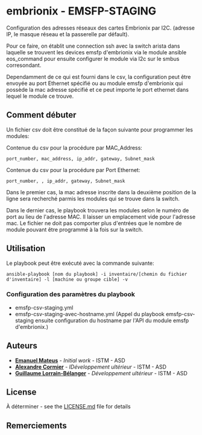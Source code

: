 # embrionix - EMSFP-STAGING

Configuration des adresses réseaux des cartes Embrionix par I2C. (adresse IP, le masque réseau et la passerelle par défault).

Pour ce faire, on établit une connection ssh avec la switch arista dans laquelle se trouvent les devices emsfp d'embrionix via le module ansible eos_command pour ensuite configurer le module via I2c sur le smbus corresondant.

Dependamment de ce qui est fourni dans le csv, la configuration peut être envoyée au port Ethernet spécifié ou au module emsfp d'embrionix qui possède la mac adresse spécifié et ce peut importe le port ethernet dans lequel le module ce trouve.

## Comment débuter

Un fichier csv doit être constitué de la façon suivante pour programmer les modules:

Contenue du csv pour la procédure par MAC_Address:

`port_number, mac_address, ip_addr, gateway, Subnet_mask`

Contenue du csv pour la procédure par Port Ethernet:

`port_number, , ip_addr, gateway, Subnet_mask`

Dans le premier cas, la mac adresse inscrite dans la deuxième position de la ligne sera recherché parmis les modules qui se trouve dans la switch.

Dans le dernier cas, le playbook trouvera les modules selon le numéro de port au lieu de l'adresse MAC. Il laisser un emplacement vide pour l'adresse mac.
Le fichier ne doit pas comporter plus d'entrées que le nombre de module pouvant être programmé à la fois sur la switch.

## Utilisation

Le playbook peut être exécuté avec la commande suivante:

`ansible-playbook [nom du playbook] -i inventaire/[chemin du fichier d'inventaire] -l [machine ou groupe cible] -v`

### Configuration des paramètres du playbook

- emsfp-csv-staging.yml
- emsfp-csv-staging-avec-hostname.yml (Appel du playbook emsfp-csv-staging ensuite configuration du hostname par l'API du module emsfp d'embrionix.)

## Auteurs

* **[Emanuel Mateus](mailto:emanuel.mateus@cbc.ca)** - *Initial work* - ISTM - ASD
* **[Alexandre Cormier](mailto:alexandre.cormier@radio-canada.ca)** - *IDéveloppement ultérieur* - ISTM - ASD
* **[Guillaume Lorrain-Bélanger](mailto:guillaume.lorrain-belanger@radio-canada.ca)** - *Développement ultérieur* - ISTM - ASD
  
## License

À déterminer - see the [LICENSE.md](LICENSE.md) file for details

## Remerciements

